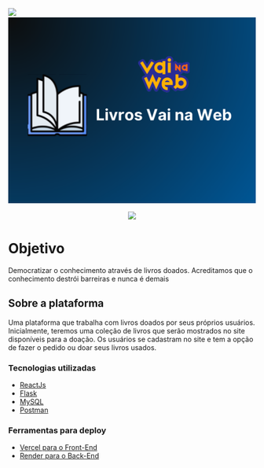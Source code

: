 <img src='https://img.shields.io/badge/status-Em construção-green'/>

<img src='./assets/logo.svg'/>

<p align="center">
  <a href="https://skillicons.dev">
    <img src="https://skillicons.dev/icons?i=html,css,javascript,react,python,flask,vscode" width=200px/>
  </a>
</p>
</div>

# Objetivo

Democratizar o conhecimento através de livros doados. Acreditamos que o conhecimento destrói barreiras e nunca é demais

## Sobre a plataforma

Uma plataforma que trabalha com livros doados por seus próprios usuários. Inicialmente, teremos uma coleção de livros que serão mostrados no site disponíveis para a doação. Os usuários se cadastram no site e tem a opção de fazer o pedido ou doar seus livros usados.

### Tecnologias utilizadas
- [ReactJs](https://react.dev/)
- [Flask](https://flask.palletsprojects.com/en/3.0.x/quickstart/)
- [MySQL](https://www.mysql.com/)
- [Postman](https://www.postman.com/)

### Ferramentas para deploy
- [Vercel para o Front-End](https://vercel.com/)
- [Render para o Back-End](https://render.com/)


